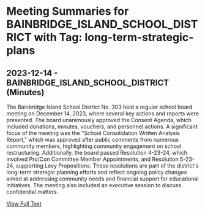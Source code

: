# Meeting Summaries for BAINBRIDGE_ISLAND_SCHOOL_DISTRICT with Tag: long-term-strategic-plans

## 2023-12-14 - BAINBRIDGE_ISLAND_SCHOOL_DISTRICT (Minutes)

The Bainbridge Island School District No. 303 held a regular school board meeting on December 14, 2023, where several key actions and reports were presented. The board unanimously approved the Consent Agenda, which included donations, minutes, vouchers, and personnel actions. A significant focus of the meeting was the "School Consolidation Written Analysis Report," which was approved after public comments from numerous community members, highlighting community engagement on school restructuring. Additionally, the board passed Resolution 4-23-24, which involved Pro/Con Committee Member Appointments, and Resolution 5-23-24, supporting Levy Propositions. These resolutions are part of the district's long-term strategic planning efforts and reflect ongoing policy changes aimed at addressing community needs and financial support for educational initiatives. The meeting also included an executive session to discuss confidential matters.

[View Full Text](https://raw.githubusercontent.com/VoronoiPerspectives/WashingtonStateSchoolBoardExplorer/refs/heads/main/data/countries/usa/states/wa/counties/kitsap/school_boards/bainbridge_island_school_district/2023/processed/2023-12-14-draft-minutes.txt)

